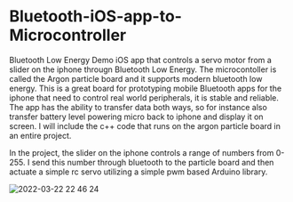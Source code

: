 # Bluetooth-iOS-app-to-Microcontroller
Bluetooth Low Energy Demo iOS app that controls a servo motor from a slider on the iphone througn Bluetooth Low Energy. The microcontoller is called the Argon particle board and it supports modern bluetooth low energy. This is a great board for prototyping mobile Bluetooth apps for the iphone that need to control real world peripherals, it is stable and reliable. The app has the ability to transfer data both ways, so for instance also transfer battery level powering micro back to iphone and display it on screen. I will include the c++ code that runs on the argon particle board in an entire project. 

In the project, the slider on the iphone controls a range of numbers from 0-255. I send this number through bluetooth to the particle board and then actuate a simple rc servo utilizing a simple pwm based Arduino library.

![2022-03-22 22 46 24](https://user-images.githubusercontent.com/6366030/159632171-228d64df-fb9b-48c5-b8e9-8362ba5f4604.gif)
